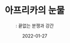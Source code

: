 ---
title: "아프리카의 눈물"
subtitle: ": 끝없는 분쟁과 강간"
date: 2022-01-27
summary: "지난 30년 간 아프리카는 가장 많은 분쟁을 겪었다. 그만큼 분쟁과 관련된 성폭력이 가장 많이 일어난 곳이기도 하다. 르완다 내전에서 강간을 당한 수많은 여성들은 원치 않는 임신과 에이즈 감염으로 끔찍한 운명에 처해졌으며, 태어난 아이들마저 에이즈에 감염되는 비극을 맞았다. 르완다뿐만 아니라 다르푸르, 콩고 등에서 성폭력은 전쟁의 전략으로 광범위하게 사용되었다. 부룬디, 챠드, 콩고, 르완다, 시에라리온, 수단 등에서는 여성들이 강간을 당하거나 성기에 외상을 입어 발생하는 외상성 '누관'이 보고되고 있다. 특히 지금도 수많은 강간이 일어나고 있는 콩고 동부에서는 여성들이 가족과 주민들이 보는 앞에서 공개적으로 강간당하고 있다. 콩고민주공화국에서는 매 시간마다 48명, 즉 매일 1,100명 이상의 여성들이 강간을 당하고 있다는 통계가 발표되기도 했다. UN은 이러한 콩고민주공화국을 가리켜 '세계 강간의 수도'라 칭하고 있다."
weight: 3
image: https://r2.womenandwarmuseum.net/exhibition/ex-03/상설관/상설관1%20오른편/2-1.마시카.jpg
layout: view01
resources:
- partial_layout: diagonal-2
  components: 
  - name: "'누관'치료를 받기 위해 병원을 찾은 수단 여성"
    params:
      icon: photo
    src: https://r2.womenandwarmuseum.net/exhibition/ex-03/상설관/상설관1%20오른편/2-6.233463.jpg
    description: ©UN PHOTO/Tim McKulka
    target: /items/ex-03/상설관/상설관1-오른편/2-6.233463
  - name: 콩고의 강간 피해자 여성병동에 있는 7살 소녀
    params:
      icon: photo
    src: https://r2.womenandwarmuseum.net/exhibition/ex-03/상설관/상설관1%20오른편/2-2.14.jpg
    description: ©정은진
    target: /items/ex-03/상설관/상설관1-오른편/2-2.14
- partial_layout: diagonal-2
  components: 
  - name: 20살에 이미 4명의 아이를 낳은 F는 어머니, 할머니 그리고 9살의 어린 여동생까지 강간을 당했다.
    params:
      icon: photo
    src: https://r2.womenandwarmuseum.net/exhibition/ex-03/상설관/상설관1%20오른편/2-3.DR%20Kongo-2_Cornelia%20Suhan-medica%20mondiale.JPG
    description: ©Cornelia Suhan/medica mondiale
    target: /items/ex-03/상설관/상설관1-오른편/2-3.DR%20Kongo-2_Cornelia%20Suhan-medica%20mondiale
  - name: 병원에서 치료를 받고 있는 콩고의 성폭력 피해 여성들
    params:
      icon: photo
    src: https://r2.womenandwarmuseum.net/exhibition/ex-03/상설관/상설관1%20오른편/2-9.160026.jpg
    description: ©UN PHOTO/Marie Frechon
    target: /items/ex-03/상설관/상설관1-오른편/2-9.
- partial_layout: full-1
  components: 
  - name: 수단 내전에서 부상을 입은 여성
    params:
      icon: photo
    src: https://r2.womenandwarmuseum.net/exhibition/ex-03/상설관/상설관1%20오른편/2-7.133843.jpg
    description: ©UN PHOTO/Tim McKulka
    target: /items/ex-03/상설관/상설관1-오른편/2-7.133843
- partial_layout: full-1
  components: 
  - name: 마시카의 이야기
    params:
      icon: interview
    description: "'강간을 당한 여성들은 그 순간 삶이 끝나버렸다고 생각합니다. 그렇지만 그건 세상의 끝이 아니라는 걸 알게 해주고 싶어요'

    레베카 마시카 카츄바(Rebecca Msika Katsuva)는 콩고의 키부 지역에 살고 있다.
    그녀는 콩고의 긴 내전 중에 1998년 당시 9살과 13살이던 그녀의 딸들과 함께 군인들에게 강간당했고 남편마저 살해당했다. 잔인한 폭력에서 살아남은 마시카는 고통 속에 주저앉지 않고 다음해 자신과 같은 강간 피해 여성들의 피신처인 '경청의 집(listening house)'을 열었다. 이를 통해 약 6,000명이 넘는 강간 피해 여성들을 지원해 왔고, 강제 임신으로 태어난 아이들과 고아들을 입양해 보살피고 있다. 이러한 마시카의 활동에 반감을 품은 반군들은 그녀를 찾아와 또다시 강간과 구타를 자행했다. 
    그녀의 일을 돕던 어머니마저 강간당한 후 살해되었지만 마시카는 여전히 계속되는 공격의 위험에도 굴하지 않고 활동을 계속하고 있다. 그녀의 이러한 용기와 노력은 피해자로 머무르지 않고 당당하게 정의 회복을 요구하는 일본군'위안부' 생존자들과도 닮아있다."
- partial_layout: full-1
  components: 
  - name: 레베카 마시카 카츄바(Rebecca Msika Katsuva)
    params:
      icon: interview
    description: "'제 삶을 끝내자고 여러번, 정말 많이 생각했어요. 하지만 그럴 때마다 제가 입양한 아이들과 도움이 필요한 여성들을 보면서 그런 생각을 떨쳐 버렸습니다.' ©http://masikarebeca.wordpress.com"
    src: https://r2.womenandwarmuseum.net/exhibition/ex-03/상설관/상설관1%20오른편/2-1.마시카.jpg
    target: /items/ex-03/상설관/상설관1-오른편/2-1.마시카                 
---